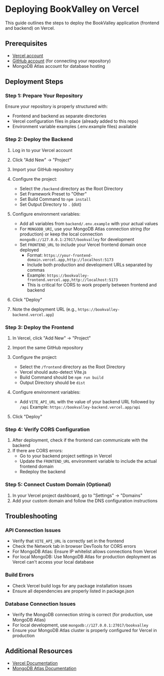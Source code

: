 # Deploying BookValley on Vercel

This guide outlines the steps to deploy the BookValley application (frontend and backend) on Vercel.

## Prerequisites

- [Vercel account](https://vercel.com/signup)
- [GitHub account](https://github.com/signup) (for connecting your repository)
- MongoDB Atlas account for database hosting

## Deployment Steps

### Step 1: Prepare Your Repository

Ensure your repository is properly structured with:

- Frontend and backend as separate directories
- Vercel configuration files in place (already added to this repo)
- Environment variable examples (.env.example files) available

### Step 2: Deploy the Backend

1. Log in to your Vercel account
2. Click "Add New" → "Project"
3. Import your GitHub repository
4. Configure the project:

   - Select the `/backend` directory as the Root Directory
   - Set Framework Preset to "Other"
   - Set Build Command to `npm install`
   - Set Output Directory to `.` (dot)

5. Configure environment variables:

   - Add all variables from `backend/.env.example` with your actual values
   - For `MONGODB_URI`, use your MongoDB Atlas connection string (for production) or keep the local connection `mongodb://127.0.0.1:27017/bookvalley` for development
   - Set `FRONTEND_URL` to include your Vercel frontend domain once deployed
     - Format: `https://your-frontend-domain.vercel.app,http://localhost:5173`
     - Include both production and development URLs separated by commas
     - Example: `https://bookvalley-frontend.vercel.app,http://localhost:5173`
     - This is critical for CORS to work properly between frontend and backend

6. Click "Deploy"
7. Note the deployment URL (e.g., `https://bookvalley-backend.vercel.app`)

### Step 3: Deploy the Frontend

1. In Vercel, click "Add New" → "Project"
2. Import the same GitHub repository
3. Configure the project:

   - Select the `/frontend` directory as the Root Directory
   - Vercel should auto-detect Vite.js
   - Build Command should be `npm run build`
   - Output Directory should be `dist`

4. Configure environment variables:

   - Add `VITE_API_URL` with the value of your backend URL followed by `/api`
     Example: `https://bookvalley-backend.vercel.app/api`

5. Click "Deploy"

### Step 4: Verify CORS Configuration

1. After deployment, check if the frontend can communicate with the backend
2. If there are CORS errors:
   - Go to your backend project settings in Vercel
   - Update the `FRONTEND_URL` environment variable to include the actual frontend domain
   - Redeploy the backend

### Step 5: Connect Custom Domain (Optional)

1. In your Vercel project dashboard, go to "Settings" → "Domains"
2. Add your custom domain and follow the DNS configuration instructions

## Troubleshooting

### API Connection Issues

- Verify that `VITE_API_URL` is correctly set in the frontend
- Check the Network tab in browser DevTools for CORS errors
- For MongoDB Atlas: Ensure IP whitelist allows connections from Vercel
- For local MongoDB: Use MongoDB Atlas for production deployment as Vercel can't access your local database

### Build Errors

- Check Vercel build logs for any package installation issues
- Ensure all dependencies are properly listed in package.json

### Database Connection Issues

- Verify the MongoDB connection string is correct (for production, use MongoDB Atlas)
- For local development, use `mongodb://127.0.0.1:27017/bookvalley`
- Ensure your MongoDB Atlas cluster is properly configured for Vercel in production

## Additional Resources

- [Vercel Documentation](https://vercel.com/docs)
- [MongoDB Atlas Documentation](https://docs.atlas.mongodb.com/)
